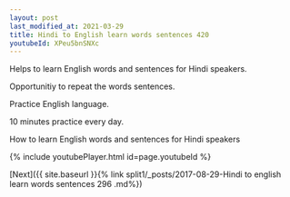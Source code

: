 ```yaml
---
layout: post
last_modified_at: 2021-03-29
title: Hindi to English learn words sentences 420 
youtubeId: XPeu5bnSNXc
---
```

 
 
Helps to learn English words and sentences for Hindi speakers.

Opportunitiy to repeat the words sentences. 

Practice English language. 
 
10 minutes practice every day. 
 
How to learn English words and sentences for Hindi speakers 
 
{% include youtubePlayer.html id=page.youtubeId %}
 
 
[Next]({{ site.baseurl }}{% link  split1/_posts/2017-08-29-Hindi to english learn words sentences 296 .md%})
 
